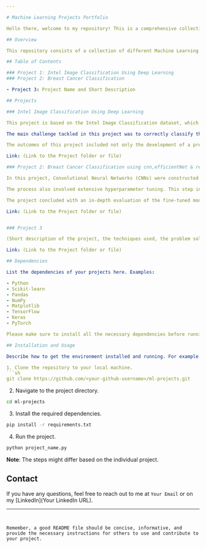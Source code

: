 ```yaml
---

# Machine Learning Projects Portfolio 

Hello there, welcome to my repository! This is a comprehensive collection of all my Machine Learning projects, which showcases my understanding and application of various Machine Learning concepts and techniques. 

## Overview

This repository consists of a collection of different Machine Learning projects spanning different domains and datasets. The projects are primarily written in Python, and use a variety of machine learning models, libraries, and frameworks such as scikit-learn, TensorFlow, PyTorch, Keras, and more.

## Table of Contents

### Project 1: Intel Image Classification Using Deep Learning
### Project 2: Breast Cancer Classification

- Project 3: Project Name and Short Description

## Projects

### Intel Image Classification Using Deep Learning

This project is based on the Intel Image Classification dataset, which contains a total of 17k images of natural scenes from around the world, including both natural landscapes and buildings. The dataset has been split into 14k images for training and 3k for testing, with each image sized at 150x150 pixels. 

The main challenge tackled in this project was to correctly classify these images into one of six classes: "buildings", "forest", "glacier", "mountain", "sea", and "street". To solve this multi-class classification problem, I utilized deep learning techniques such as Convolutional Neural Networks (CNNs). This allowed for robust and effective learning from the complex, high-dimensional data present in the images. 

The outcomes of this project included not only the development of a predictive model with high accuracy, but also an in-depth exploration of various deep learning techniques and their application to real-world image classification tasks.

Link: (Link to the Project folder or file)

### Project 2: Breast Cancer Classification using cnn,efficientNet & resnet

In this project, Convolutional Neural Networks (CNNs) were constructed both from scratch and using pre-defined architectures, namely the EfficientNet and ResNet families. This approach demonstrates the capacity to create custom machine learning solutions and adapt established architectures for specific tasks.

The process also involved extensive hyperparameter tuning. This step indicates proficiency in refining and optimizing machine learning models to enhance their performance and increase accuracy.

The project concluded with an in-depth evaluation of the fine-tuned model, emphasizing the role of hyperparameters in model performance and the efficacy of deep learning in handling critical classification tasks.

Link: (Link to the Project folder or file)


### Project 3

(Short description of the project, the techniques used, the problem solved, and the outcome)

Link: (Link to the Project folder or file)

## Dependencies

List the dependencies of your projects here. Examples:

- Python
- Scikit-learn
- Pandas
- NumPy
- Matplotlib
- TensorFlow
- Keras
- PyTorch

Please make sure to install all the necessary dependencies before running the projects. 

## Installation and Usage

Describe how to get the environment installed and running. For example:

1. Clone the repository to your local machine.
```sh
git clone https://github.com/<your-github-username>/ml-projects.git
```
2. Navigate to the project directory.
```sh
cd ml-projects
```
3. Install the required dependencies.
```sh
pip install -r requirements.txt
```
4. Run the project.
```sh
python project_name.py
```
**Note**: The steps might differ based on the individual project.

## Contact

If you have any questions, feel free to reach out to me at `Your Email` or on my [LinkedIn](Your LinkedIn URL).

---
```


Remember, a good README file should be concise, informative, and provide the necessary instructions for others to use and contribute to your project.
